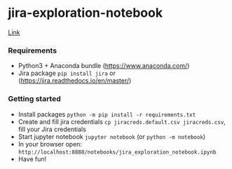 # jira-exploration-notebook
[Link](https://github.com/arthurpessoa/jira-exploration-notebook/blob/master/jira_exploration_notebook.ipynb)


### Requirements
* Python3 + Anaconda bundle (https://www.anaconda.com/)
* Jira package ```pip install jira``` or (https://jira.readthedocs.io/en/master/)

### Getting started
* Install packages ```python -m pip install -r requirements.txt```
* Create and fill jira credentials ```cp jiracreds.default.csv jiracreds.csv```, fill your Jira credentials 
* Start jupyter notebook ```jupyter notebook``` (or ```python -m notebook```)
* In your browser open: ```http://localhost:8888/notebooks/jira_exploration_notebook.ipynb```
* Have fun!
